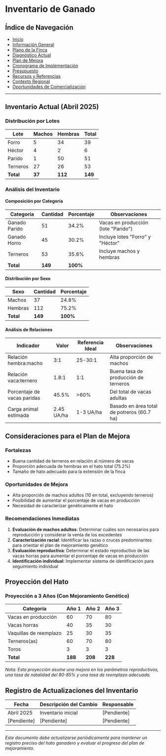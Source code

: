 # Inventario de Ganado

## Índice de Navegación

- [Inicio](./README.md)
- [Información General](./01_InformacionGeneral.md)
- [Plano de la Finca](./plano_finca.md)
- [Diagnóstico Actual](./02_DiagnosticoActual.md)
- [Plan de Mejora](./03_PlanDeMejora.md)
- [Cronograma de Implementación](./04_CronogramaImplementacion.md)
- [Presupuesto](./05_Presupuesto.md)
- [Recursos y Referencias](./06_RecursosReferencias.md)
- [Contexto Regional](./07_ContextoRegional.md)
- [Oportunidades de Comercialización](./08_OportunidadesComercializacion.md)

---

## Inventario Actual (Abril 2025)

### Distribución por Lotes

| Lote | Machos | Hembras | Total |
|------|--------|---------|-------|
| Forro | 5 | 34 | 39 |
| Héctor | 4 | 2 | 6 |
| Parido | 1 | 50 | 51 |
| Terneros | 27 | 26 | 53 |
| **Total** | **37** | **112** | **149** |

### Análisis del Inventario

#### Composición por Categoría

| Categoría | Cantidad | Porcentaje | Observaciones |
|-----------|----------|------------|---------------|
| Ganado Parido | 51 | 34.2% | Vacas en producción (lote "Parido") |
| Ganado Horro | 45 | 30.2% | Incluye lotes "Forro" y "Héctor" |
| Terneros | 53 | 35.6% | Incluye machos y hembras |
| **Total** | **149** | **100%** | |

#### Distribución por Sexo

| Sexo | Cantidad | Porcentaje |
|------|----------|------------|
| Machos | 37 | 24.8% |
| Hembras | 112 | 75.2% |
| **Total** | **149** | **100%** |

#### Análisis de Relaciones

| Indicador | Valor | Referencia Ideal | Observaciones |
|-----------|-------|------------------|---------------|
| Relación hembra:macho | 3:1 | 25-30:1 | Alta proporción de machos |
| Relación vaca:ternero | 1.8:1 | 1:1 | Buena tasa de producción de terneros |
| Porcentaje de vacas paridas | 45.5% | >60% | Del total de vacas adultas |
| Carga animal estimada | 2.45 UA/ha | 1-3 UA/ha | Basado en área total de potreros (60.7 ha) |

## Consideraciones para el Plan de Mejora

### Fortalezas
- Buena cantidad de terneros en relación al número de vacas
- Proporción adecuada de hembras en el hato total (75.2%)
- Tamaño de hato adecuado para la extensión de la finca

### Oportunidades de Mejora
- Alta proporción de machos adultos (10 en total, excluyendo terneros)
- Posibilidad de aumentar el porcentaje de vacas en producción
- Necesidad de caracterizar genéticamente el hato

### Recomendaciones Inmediatas
1. **Evaluación de machos adultos**: Determinar cuáles son necesarios para reproducción y considerar la venta de los excedentes
2. **Caracterización racial**: Identificar las razas o cruces predominantes para orientar el plan de mejoramiento genético
3. **Evaluación reproductiva**: Determinar el estado reproductivo de las vacas horras para aumentar el porcentaje de vacas en producción
4. **Identificación individual**: Implementar sistema de identificación para seguimiento individual

## Proyección del Hato

### Proyección a 3 Años (Con Mejoramiento Genético)

| Categoría | Año 1 | Año 2 | Año 3 |
|-----------|-------|-------|-------|
| Vacas en producción | 60 | 70 | 80 |
| Vacas horras | 40 | 35 | 30 |
| Vaquillas de reemplazo | 25 | 30 | 35 |
| Terneros(as) | 60 | 70 | 80 |
| Toros | 3 | 3 | 3 |
| **Total** | **188** | **208** | **228** |

*Nota: Esta proyección asume una mejora en los parámetros reproductivos, una tasa de natalidad del 80-85% y una tasa de reemplazo adecuada.*

## Registro de Actualizaciones del Inventario

| Fecha | Descripción del Cambio | Responsable |
|-------|------------------------|-------------|
| Abril 2025 | Inventario inicial | [Pendiente] |
| [Pendiente] | [Pendiente] | [Pendiente] |

---

*Este documento debe actualizarse periódicamente para mantener un registro preciso del hato ganadero y evaluar el progreso del plan de mejoramiento.*
